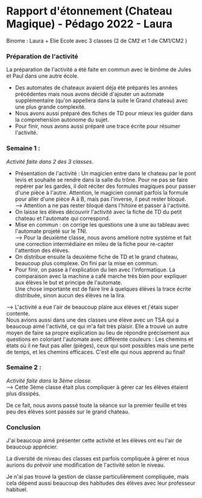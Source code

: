# Rapport d'étonnement (Chateau Magique) - Pédago 2022 - Laura
Binome : Laura + Elie
Ecole avec 3 classes (2 de CM2 et 1 de CM1/CM2 )
### Préparation de l'activité
La préparation de l'activité a été faite en commun avec le binôme de Jules et Paul dans une autre école.
- Des automates de chateaux avaient déja été préparés les années précédentes mais nous avons décidé d'ajouter un automate supplémentaire (qu'on appellera dans la suite le Grand chateau) avec une plus grande complexité.
- Nous avons aussi préparé des fiches de TD pour mieux les guider dans la comprehension autonome du sujet.
- Pour finir, nous avons aussi préparé une trace écrite pour résumer l'activité.


### Semaine 1 : 
*Activité faite dans 2 des 3 classes*.
- Présentation de l'activité : Un magicien entre dans le chateau par le pont levis et souhaite se rendre dans la salle du trône. Pour ne pas se faire repérer par les gardes, il doit réciter des formules magiques pour passer d'une pièce à l'autre. Attention, le magicien connait parfois la formule pour aller d'une pièce A à B, mais pas l'inverse, il peut rester bloqué.\
--> Attention a ne pas rester bloqué dans l'hitoire et passer à l'activité.
- On laisse les élèves découvrir l'activité avec la fiche de TD du petit chateau et l'automate qui correspond.
- Mise en commun : on corrige les questions une à une au tableau avec l'automate projeté sur le TNI.\
--> Pour la deuxième classe, nous avons amélioré notre système et fait une correction intermédiaire en mileu de la fiche pour re-capter l'attention des élèves.
- On distribue ensuite la deuxième fiche de TD et le grand chateau, beaucoup plus complexe. On fini par la mise en commun.
- Pour finir, on passe à l'explication du lien avec l'informatique. La comparaison avec la machine a café marche très bien pour expliquer aux élèves le but et principe de l'automate.\
Une chose importante est de faire lire à quelques élèves la trace écrite distribuée, sinon aucun des élèves ne la lira.

--> L'activité a eue l'air de beaucoup plaire aux élèves et j'étais super contente.\
Nous avions aussi dans une des classes une élève avec un TSA qui a beaucoup aimé l'activité, ce qui m'a fait très plaisir. Elle a trouvé un autre moyen de faire sa propre explication au lieu de répondre précisement aux questions en coloriant l'automate avec différente couleurs : Les chemins et états où il ne faut pas aller (pièges), ceux qui sont possibles mais une perte de temps, et les chemins efficaces. C'est elle qui nous apprend au final!


### Semaine 2 :
*Activité faite dans la 3ème classe.*\
--> Cette 3ème classe était plus compliquer à gérer car les élèves étaient plus dissipés.

De ce fait, nous avons passé toute la séance sur la premier feuille et très peu des élèves sont passés sur le grand chateau.

### Conclusion
J'ai beaucoup aimé présenter cette activité et les élèves ont eu l'air de beaucoup apprécier.

La diversité de niveau des classes est parfois compliquée à gérer et nous aurions du prévoir une modification de l'activité selon le niveau. 

Je n'ai pas trouvé la gestion de classe particulièrement compliquée, mais cela dépend aussi beaucoup des habitudes des élèves avec leur professeur habituel.